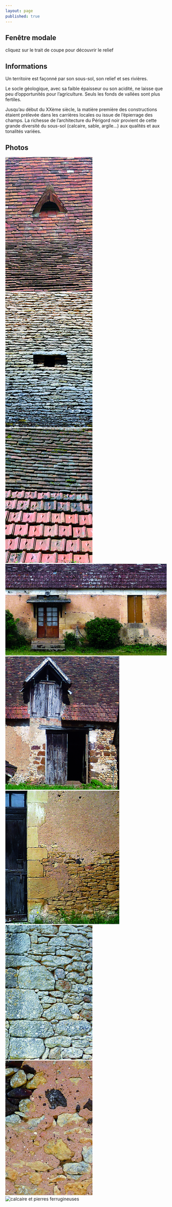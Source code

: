 ```yaml
---
layout: page
published: true
---
```


## Fenêtre modale
cliquez sur le trait de coupe pour découvrir le relief

## Informations
Un territoire est façonné par son sous-sol, son relief et ses rivières.

Le socle géologique, avec sa faible épaisseur ou son acidité, ne laisse que peu d’opportunités pour l’agriculture. Seuls les fonds de vallées sont plus fertiles.

Jusqu’au début du XXème siècle, la matière première des constructions étaient prélevée dans les carrières locales ou issue de l’épierrage des champs. La richesse de l’architecture du Périgord noir provient de cette grande diversité du sous-sol (calcaire, sable, argile…) aux qualités et aux tonalités variées.

## Photos
![tuiles plates](data/images/9/geographie/CRO_MAGNON_C4_R1.jpg)
![lauzes](data/images/9/geographie/CRO_MAGNON_C4_R2.jpg)
![tuiles mécaniques](data/images/9/geographie/CRO_MAGNON_C4_R3.jpg)
![tuiles plates et mécaniques, bandes chaulée sur enduit](data/images/9/geographie/CRO_MAGNON_P16_01.jpg)
![maçonnerie en altérites, lucarne et encadrement en pierre de taille](data/images/9/geographie/CRO_MAGNON_P16_07.jpg)
![calcaire ocre tendre](data/images/9/geographie/CRO_MAGNON_P16_03.jpg)
![calcaire grisé dur](data/images/9/geographie/CRO_MAGNON_C4_R7.jpg)
![enduit](data/images/9/geographie/CRO_MAGNON_C4_R12.jpg)
![calcaire et pierres ferrugineuses](data/images/9/geographie/images/CRO_MAGNON_C4_R9.jpg)